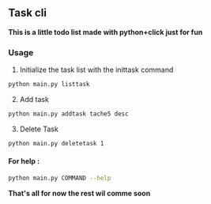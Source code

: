 ## Task cli

**This is a little todo list made with python+click just for fun**

### Usage
1. Initialize the task list with the inittask command
```bash 
python main.py listtask
```
2. Add task 
```bash
python main.py addtask tache5 desc
```

3. Delete Task
```bash
python main.py deletetask 1
```

#### For help : 
```bash
python main.py COMMAND --help
```

**That's all for now the rest wil comme soon**